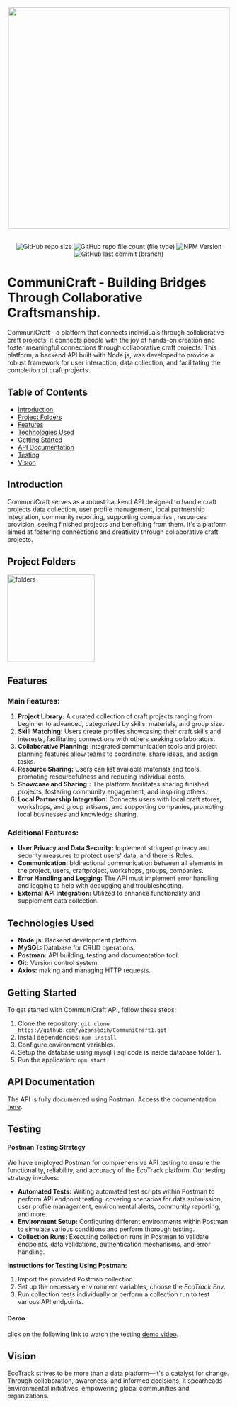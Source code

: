 <div align="center">
  <img src="https://github.com/yazansedih/CommuniCraft1/assets/137224224/b0611ed2-b705-4e2f-9d2c-b1048d39eeb1" width=500px/>
  <br />
  <br />

 ![GitHub repo size](https://img.shields.io/github/repo-size/BaraSedih11/EcoTrack) ![GitHub repo file count (file type)](https://img.shields.io/github/directory-file-count/BaraSedih11/EcoTrack) ![NPM Version](https://img.shields.io/npm/v/npm) ![GitHub last commit (branch)](https://img.shields.io/github/last-commit/BaraSedih11/EcoTrack/main)
 
</div>  

<h1>CommuniCraft - Building Bridges Through	Collaborative	Craftsmanship.</h1>
CommuniCraft - a platform that connects individuals through collaborative craft projects, it connects people with the joy of hands-on 
creation and foster meaningful connections through collaborative craft projects. This platform, a backend API built with Node.js, was developed to provide a robust framework for user interaction, data collection, and facilitating the completion of craft projects.

## Table of Contents

- [Introduction](#introduction)
- [Project Folders](#project-folders)
- [Features](#features)
- [Technologies Used](#technologies-used)
- [Getting Started](#getting-started)
- [API Documentation](#api-documentation)
- [Testing](#testing)
- [Vision](#vision)


## Introduction

CommuniCraft serves as a robust backend API designed to handle craft projects data collection, user profile management, local partnership integration, community reporting, supporting companies
, resources provision, seeing finished projects and benefiting from them. It's a platform aimed at fostering connections and creativity through collaborative craft projects.

## Project Folders

<img width="197" alt="folders" src="https://github.com/yazansedih/CommuniCraft1/assets/137224224/02804294-c395-4c73-af4e-ba6f2fc8f510">

## Features

### Main Features:

1. **Project Library:**  A curated collection of craft projects ranging from beginner to advanced, categorized by skills, materials, and group size. 
2. **Skill Matching:** Users create profiles showcasing their craft skills and interests, facilitating connections with others seeking collaborators.
3. **Collaborative Planning:** Integrated communication tools and project planning features allow teams to coordinate, share ideas, and assign tasks.
4. **Resource Sharing:** Users can list available materials and tools, promoting resourcefulness and reducing individual costs.
5. **Showcase and Sharing::** The platform facilitates sharing finished projects, fostering community engagement, and inspiring others. 
6. **Local Partnership Integration:** Connects users with local craft stores, workshops, and group artisans, and supporting companies, promoting local businesses and knowledge sharing.

### Additional Features:

- **User Privacy and Data Security:** Implement stringent privacy and security measures to protect users' data, and there is Roles.
- **Communication:** bidirectional communication between all elements in the project, users, craftproject, workshops, groups, companies.
- **Error Handling and Logging:** The API must implement error handling and logging to help with debugging and troubleshooting.
- **External API Integration:** Utilized to enhance functionality and supplement data collection.

## Technologies Used

- **Node.js:** Backend development platform.
- **MySQL:** Database for CRUD operations.
- **Postman:** API building, testing and documentation tool.
- **Git:** Version control system.
- **Axios:** making and managing HTTP requests.

## Getting Started

To get started with CommuniCraft API, follow these steps:

1. Clone the repository: `git clone https://github.com/yazansedih/CommuniCraft1.git` 
2. Install dependencies: `npm install`
3. Configure environment variables.
4. Setup the database using mysql ( sql code is inside database folder ).
5. Run the application: `npm start`

## API Documentation

The API is fully documented using Postman. Access the documentation [here](https://app.getpostman.com/join-team?invite_code=cd8e606a21a0782b72b3050018792f22).

## Testing

#### Postman Testing Strategy

We have employed Postman for comprehensive API testing to ensure the functionality, reliability, and accuracy of the EcoTrack platform. Our testing strategy involves:

- **Automated Tests:** Writing automated test scripts within Postman to perform API endpoint testing, covering scenarios for data submission, user profile management, environmental alerts, community reporting, and more.
- **Environment Setup:** Configuring different environments within Postman to simulate various conditions and perform thorough testing.
- **Collection Runs:** Executing collection runs in Postman to validate endpoints, data validations, authentication mechanisms, and error handling.

**Instructions for Testing Using Postman:**

1. Import the provided Postman collection.
2. Set up the necessary environment variables, choose the *EcoTrack Env*.
3. Run collection tests individually or perform a collection run to test various API endpoints.

#### Demo 

click on the following link to watch the testing [demo video](https://drive.google.com/file/d/1IhVZ-JUvbNWw50SRC-YMC2zegsws5C2s/view?usp=sharing).

## Vision

EcoTrack strives to be more than a data platform—it's a catalyst for change. Through collaboration, awareness, and informed decisions, it spearheads environmental initiatives, empowering global communities and organizations.
